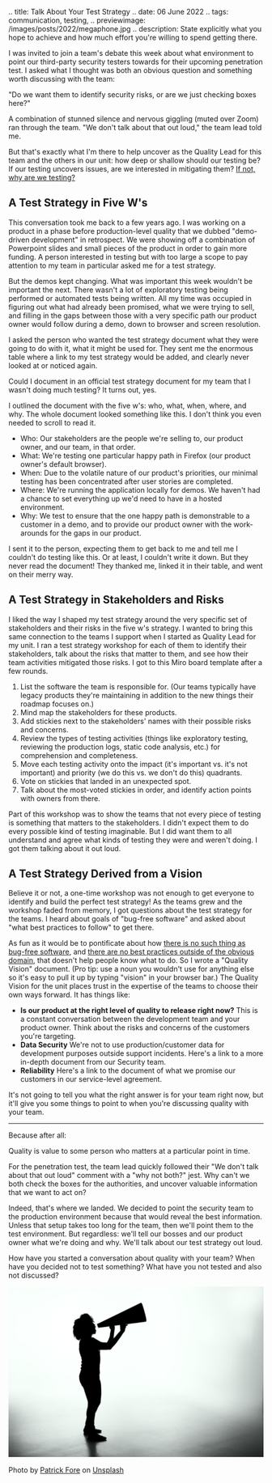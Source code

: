.. title: Talk About Your Test Strategy
.. date: 06 June 2022
.. tags: communication, testing, 
.. previewimage: /images/posts/2022/megaphone.jpg
.. description: State explicitly what you hope to achieve and how much effort you're willing to spend getting there.

I was invited to join a team's debate this week about what environment to point our third-party security testers towards for their upcoming penetration test. I asked what I thought was both an obvious question and something worth discussing with the team: 

"Do we want them to identify security risks, or are we just checking boxes here?"

A combination of stunned silence and nervous giggling (muted over Zoom) ran through the team. "We don't talk about that out loud," the team lead told me. 

But that's exactly what I'm there to help uncover as the Quality Lead for this team and the others in our unit: how deep or shallow should our testing be? If our testing uncovers issues, are we interested in mitigating them? [If not, why are we testing?](https://elizabethzagroba.com/posts/2020/2020-05-24_if_a_test_falls_in_a_forest/)

## A Test Strategy in Five W's

This conversation took me back to a few years ago. I was working on a product in a phase before production-level quality that we dubbed "demo-driven development" in retrospect. We were showing off a combination of Powerpoint slides and small pieces of the product in order to gain more funding. A person interested in testing but with too large a scope to pay attention to my team in particular asked me for a test strategy.

But the demos kept changing. What was important this week wouldn't be important the next. There wasn't a lot of exploratory testing being performed or automated tests being written. All my time was occupied in figuring out what had already been promised, what we were trying to sell, and filling in the gaps between those with a very specific path our product owner would follow during a demo, down to browser and screen resolution. 

I asked the person who wanted the test strategy document what they were going to do with it, what it might be used for. They sent me the enormous table where a link to my test strategy would be added, and clearly never looked at or noticed again.

Could I document in an official test strategy document for my team that I wasn't doing much testing? It turns out, yes. 

I outlined the document with the five w's: who, what, when, where, and why. The whole document looked something like this. I don't think you even needed to scroll to read it. 

- Who: Our stakeholders are the people we're selling to, our product owner, and our team, in that order. 
- What: We're testing one particular happy path in Firefox (our product owner's default browser).
- When: Due to the volatile nature of our product's priorities, our minimal testing has been concentrated after user stories are completed.
- Where: We're running the application locally for demos. We haven't had a chance to set everything up we'd need to have in a hosted environment.
- Why: We test to ensure that the one happy path is demonstrable to a customer in a demo, and to provide our product owner with the work-arounds for the gaps in our product. 

I sent it to the person, expecting them to get back to me and tell me I couldn't do testing like this. Or at least, I couldn't write it down. But they never read the document! They thanked me, linked it in their table, and went on their merry way. 

## A Test Strategy in Stakeholders and Risks

I liked the way I shaped my test strategy around the very specific set of stakeholders and their risks in the five w's strategy. I wanted to bring this same connection to the teams I support when I started as Quality Lead for my unit. I ran a test strategy workshop for each of them to identify their stakeholders, talk about the risks that matter to them, and see how their team activities mitigated those risks. I got to this Miro board template after a few rounds. 

1. List the software the team is responsible for. (Our teams typically have legacy products they're maintaining in addition to the new things their roadmap focuses on.)
2. Mind map the stakeholders for these products. 
3. Add stickies next to the stakeholders' names with their possible risks and concerns.
4. Review the types of testing activities (things like exploratory testing, reviewing the production logs, static code analysis, etc.) for comprehension and completeness. 
5. Move each testing activity onto the impact (it's important vs. it's not important) and priority (we do this vs. we don't do this) quadrants.
6. Vote on stickies that landed in an unexpected spot.
7. Talk about the most-voted stickies in order, and identify action points with owners from there.

Part of this workshop was to show the teams that not every piece of testing is something that matters to the stakeholders. I didn't expect them to do every possible kind of testing imaginable. But I did want them to all understand and agree what kinds of testing they were and weren't doing. I got them talking about it out loud.

## A Test Strategy Derived from a Vision

Believe it or not, a one-time workshop was not enough to get everyone to identify and build the perfect test strategy! As the teams grew and the workshop faded from memory, I got questions about the test strategy for the teams. I heard about goals of "bug-free software" and asked about "what best practices to follow" to get there. 

As fun as it would be to pontificate about how [there is no such thing as bug-free software](https://app.thestorygraph.com/books/8ba29269-1843-4ac1-be0c-226752b17937), and [there are no best practices outside of the obvious domain](https://www.jrothman.com/wp-content/uploads/2014/03/Cynefin.jpg), that doesn't help people know what to do. So I wrote a "Quality Vision" document. (Pro tip: use a noun you wouldn't use for anything else so it's easy to pull it up by typing "vision" in your browser bar.) The Quality Vision for the unit places trust in the expertise of the teams to choose their own ways forward. It has things like: 

- **Is our product at the right level of quality to release right now?** This is a constant conversation between the development team and your product owner. Think about the risks and concerns of the customers you're targeting.
- **Data Security** We're not to use production/customer data for development purposes outside support incidents. Here's a link to a more in-depth document from our Security team.
- **Reliability** Here's a link to the document of what we promise our customers in our service-level agreement. 

It's not going to tell you what the right answer is for your team right now, but it'll give you some things to point to when you're discussing quality with your team. 

---

Because after all:

Quality is value to some person who matters at a particular point in time.

For the penetration test, the team lead quickly followed their "We don't talk about that out loud" comment with a "why not both?" jest.  Why can't we both check the boxes for the authorities, and uncover valuable information that we want to act on? 

Indeed, that's where we landed. We decided to point the security team to the production environment because that would reveal the best information. Unless that setup takes too long for the team, then we'll point them to the test environment. But regardless: we'll tell our bosses and our product owner what we're doing and why. We'll talk about our test strategy out loud. 

How have you started a conversation about quality with your team? When have you decided not to test something? What have you not tested and also not discussed?

![](/images/posts/2022/megaphone.jpg)

Photo by [Patrick Fore](https://unsplash.com/@patrickian4) on [Unsplash](https://unsplash.com/)